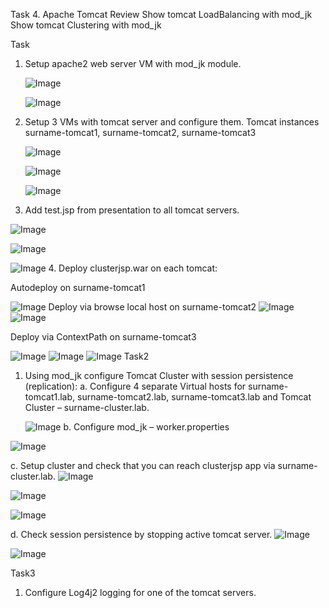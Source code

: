 Task 4. Apache Tomcat
Review
Show tomcat LoadBalancing with mod_jk
Show tomcat Clustering with mod_jk

Task

1. Setup apache2 web server VM with mod_jk module.

   	![Image](/images/3_1.png) 

	![Image](/images/3_2.png) 

2. Setup 3 VMs with tomcat server and configure them. Tomcat instances surname-tomcat1, surname-tomcat2, surname-tomcat3

 	![Image](/images/3_3.png) 

	![Image](/images/3_4.png) 

	![Image](/images/3_5.png) 
3. Add test.jsp from presentation to all tomcat servers.

 ![Image](/images/3_6.png)

 ![Image](/images/3_7.png)

 ![Image](/images/3_8.png)
4. Deploy clusterjsp.war on each tomcat:
 
Autodeploy on surname-tomcat1

 ![Image](/images/3_9.png)
Deploy via browse local host on surname-tomcat2
 ![Image](/images/3_10.png)
 ![Image](/images/3_11.png)

Deploy via ContextPath on surname-tomcat3

 ![Image](/images/3_12.png)
  ![Image](/images/3_13.png)
 ![Image](/images/3_14.png)
Task2
1. Using mod_jk configure Tomcat Cluster with session persistence (replication):
a. Configure 4 separate Virtual hosts for surname-tomcat1.lab, surname-tomcat2.lab, surname-tomcat3.lab and Tomcat Cluster – surname-cluster.lab.

	 ![Image](/images/3_15.png)	
b. Configure mod_jk – worker.properties

 ![Image](/images/3_16.png)

c. Setup cluster and check that you can reach clusterjsp app via surname-cluster.lab.
 ![Image](/images/3_17.png)

 ![Image](/images/3_18.png)

 ![Image](/images/3_19.png)

d. Check session persistence by stopping active tomcat server.
 ![Image](/images/3_20.png)

 ![Image](/images/3_21.png)

Task3
1. Configure Log4j2 logging for one of the tomcat servers.
